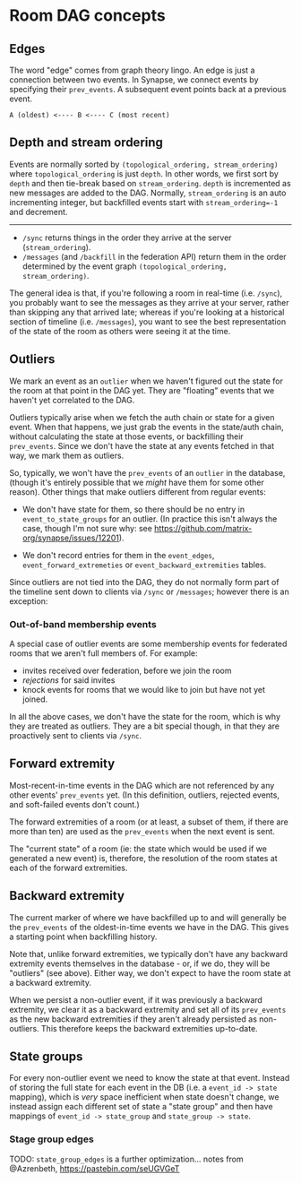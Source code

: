 # Room DAG concepts

## Edges

The word "edge" comes from graph theory lingo. An edge is just a connection
between two events. In Synapse, we connect events by specifying their
`prev_events`. A subsequent event points back at a previous event.

```
A (oldest) <---- B <---- C (most recent)
```


## Depth and stream ordering

Events are normally sorted by `(topological_ordering, stream_ordering)` where
`topological_ordering` is just `depth`. In other words, we first sort by `depth`
and then tie-break based on `stream_ordering`. `depth` is incremented as new
messages are added to the DAG. Normally, `stream_ordering` is an auto
incrementing integer, but backfilled events start with `stream_ordering=-1` and decrement.

---

 - `/sync` returns things in the order they arrive at the server (`stream_ordering`).
 - `/messages` (and `/backfill` in the federation API) return them in the order determined by the event graph `(topological_ordering, stream_ordering)`.

The general idea is that, if you're following a room in real-time (i.e.
`/sync`), you probably want to see the messages as they arrive at your server,
rather than skipping any that arrived late; whereas if you're looking at a
historical section of timeline (i.e. `/messages`), you want to see the best
representation of the state of the room as others were seeing it at the time.

## Outliers

We mark an event as an `outlier` when we haven't figured out the state for the
room at that point in the DAG yet. They are "floating" events that we haven't
yet correlated to the DAG.

Outliers typically arise when we fetch the auth chain or state for a given
event. When that happens, we just grab the events in the state/auth chain,
without calculating the state at those events, or backfilling their
`prev_events`. Since we don't have the state at any events fetched in that
way, we mark them as outliers.

So, typically, we won't have the `prev_events` of an `outlier` in the database,
(though it's entirely possible that we *might* have them for some other
reason). Other things that make outliers different from regular events:

 * We don't have state for them, so there should be no entry in
   `event_to_state_groups` for an outlier. (In practice this isn't always
   the case, though I'm not sure why: see https://github.com/matrix-org/synapse/issues/12201).

 * We don't record entries for them in the `event_edges`,
   `event_forward_extremeties` or `event_backward_extremities` tables.

Since outliers are not tied into the DAG, they do not normally form part of the
timeline sent down to clients via `/sync` or `/messages`; however there is an
exception:

### Out-of-band membership events

A special case of outlier events are some membership events for federated rooms
that we aren't full members of. For example:

 * invites received over federation, before we join the room
 * *rejections* for said invites
 * knock events for rooms that we would like to join but have not yet joined.

In all the above cases, we don't have the state for the room, which is why they
are treated as outliers. They are a bit special though, in that they are
proactively sent to clients via `/sync`.

## Forward extremity

Most-recent-in-time events in the DAG which are not referenced by any other
events' `prev_events` yet. (In this definition, outliers, rejected events, and
soft-failed events don't count.)

The forward extremities of a room (or at least, a subset of them, if there are
more than ten) are used as the `prev_events` when the next event is sent.

The "current state" of a room (ie: the state which would be used if we
generated a new event) is, therefore, the resolution of the room states
at each of the forward extremities.

## Backward extremity

The current marker of where we have backfilled up to and will generally be the
`prev_events` of the oldest-in-time events we have in the DAG. This gives a starting point when
backfilling history.

Note that, unlike forward extremities, we typically don't have any backward
extremity events themselves in the database - or, if we do, they will be "outliers" (see
above). Either way, we don't expect to have the room state at a backward extremity.

When we persist a non-outlier event, if it was previously a backward extremity,
we clear it as a backward extremity and set all of its `prev_events` as the new
backward extremities if they aren't already persisted as non-outliers. This
therefore keeps the backward extremities up-to-date.

## State groups

For every non-outlier event we need to know the state at that event. Instead of
storing the full state for each event in the DB (i.e. a `event_id -> state`
mapping), which is *very* space inefficient when state doesn't change, we
instead assign each different set of state a "state group" and then have
mappings of `event_id -> state_group` and `state_group -> state`.


### Stage group edges

TODO: `state_group_edges` is a further optimization...
      notes from @Azrenbeth, https://pastebin.com/seUGVGeT
